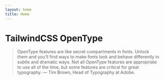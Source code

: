 ```yaml
---
layout: home
title: Home
---
```


# TailwindCSS OpenType

> OpenType features are like secret compartments in fonts. Unlock them and you'll find ways to make fonts look and behave differently in subtle and dramatic ways. Not all OpenType features are appropriate to use all of the time, but some features are critical for great typography.
> — Tim Brown, Head of Typography at Adobe.
